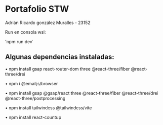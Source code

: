 # Portafolio STW

Adrián Ricardo gonzález Muralles - 23152

Run en consola wsl: 

'npm run dev'

## Algunas dependencias instaladas: 

• npm install gsap react-router-dom three @react-three/fiber @react-three/drei

• npm i @emailjs/browser

• npm install gsap @gsap/react three @react-three/fiber @react-three/drei @react-three/postprocessing

• npm install tailwindcss @tailwindcss/vite

• npm install react-countup

